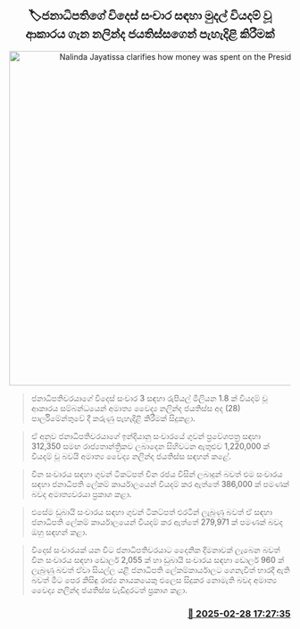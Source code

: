 <p align='center'><b><h2 align='center' title='Nalinda Jayatissa clarifies how money was spent on the President's foreign trips'>🏷ජනාධිපතිගේ විදෙස් සංචාර සඳහා මුදල් වියදම් වූ ආකාරය ගැන නලින්ද ජයතිස්සගෙන් පැහැදිළි කිරීමක්</h2></b></p>
<p align='center'><img src='https://helakuru.sgp1.cdn.digitaloceanspaces.com/esana/images/lib/nalinda-jayathissa-parliment.jpg' width='600' alt='Nalinda Jayatissa clarifies how money was spent on the President's foreign trips'></p>

> ජනාධිපතිවරයාගේ විදෙස් සංචාර 3 සඳහා රුපියල් මිලියන 1.8 ක් වියදම් වූ ආකාරය සම්බන්ධයෙන් අමාත්‍ය වෛද්‍ය නලින්ද ජයතිස්ස අද (28) පාර්ලිමේන්තුවේ දී කරුණු පැහැදිළි කිරීමක් සිදුකළා.

> ඒ අනුව ජනාධිපතිවරයාගේ ඉන්දියානු සංචාරයේ ගුවන් ප්‍රවේශපත්‍ර සඳහා 312,350 සමඟ රාජ්‍යතාන්ත්‍රිකව ලබාදෙන සිහිවටන ඇතුළුව 1,220,000 ක් වියදම් වූ බවයි අමාත්‍ය වෛද්‍ය නලින්ද ජයතිස්ස සඳහන් කළේ.

> චීන සංචාරය සඳහා ගුවන් ටිකට්පත් චීන රජය විසින් ලබාදුන් බවත් එම සංචාරය සඳහා ජනාධිපති ලේකම් කාර්යාලයෙන් වියදම් කර ඇත්තේ 386,000 ක් පමණක් බවද අමාත්‍යවරයා ප්‍රකාශ කළා.

> එසේම ඩුබායි සංචාරය සඳහා ගුවන් ටිකට්පත් එරටින් ලැබුණු බවත් ඒ සඳහා ජනාධිපති ලේකම් කාර්යාලයෙන් වියදම් කර ඇත්තේ 279,971 ක් පමණක් බවද ඔහු සඳහන් කළා.

> විදෙස් සංචාරයක් යන විට ජනාධිපතිවරයා​ට දෛනික දීමනාවක් ලැබෙන බවත් චීන සංචාරය සඳහා ඩොලර් 2,055 ක් හා ඩුබායි සංචාරය සඳහා ඩොලර් 960 ක් ලැබුණු බවත් ඒවා සියල්ල යළි ජනාධිපති ලේකම්කාර්යාලට ගෙනැවිත් භාරදී ඇති බවත් මීට පෙර කිසිඳු රාජ්‍ය නායකයෙකු එලෙස සිදුකර නොමැති බවද අමාත්‍ය වෛද්‍ය නලින්ද ජයතිස්ස වැඩිදුරටත් ප්‍රකාශ කළා.



<h3 align='right'><a href='https://www.helakuru.lk/esana/p/107916/'>📅 2025-02-28 17:27:35</a></h3>
